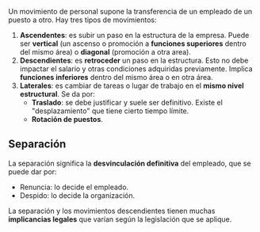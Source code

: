 Un movimiento de personal supone la transferencia de un empleado de un puesto a otro. Hay tres tipos de movimientos:

1. **Ascendentes**: es subir un paso en la estructura de la empresa. Puede ser **vertical** (un ascenso o promoción a **funciones superiores** dentro del mismo área) o **diagonal** (promoción a otra area).
2. **Descendientes**: es **retroceder** un paso en la estructura. Esto no debe impactar el salario y otras condiciones adquiridas previamente. Implica **funciones inferiores** dentro del mismo área o en otra área.
3. **Laterales**: es cambiar de tareas o lugar de trabajo en el **mismo nivel estructural**. Se da por:
   - **Traslado**: se debe justificar y suele ser definitivo. Existe el "desplazamiento" que tiene cierto tiempo límite.
   - **Rotación de puestos**.

## Separación

La separación significa la **desvinculación definitiva** del empleado, que se puede dar por:

- Renuncia: lo decide el empleado.
- Despido: lo decide la organización.

La separación y los movimientos descendientes tienen muchas **implicancias legales** que varían según la legislación que se aplique.
